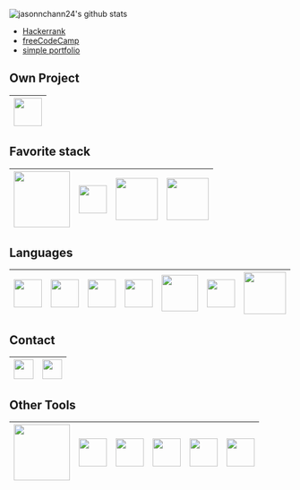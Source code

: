 ![jasonnchann24's github stats](https://github-readme-stats.vercel.app/api?username=jasonnchann24&count_private=true&show_icons=true&theme=shades-of-purple)

- [Hackerrank](https://www.hackerrank.com/jasonnchann24)
- [freeCodeCamp](https://www.freecodecamp.org/jasonnchann24)
- [simple portfolio](https://jasonnchann24.github.io/personal-portfolio/)

## Own Project
| [<img src="https://github.com/jasonnchann24/kodektif/raw/dev/static/logo/logo_kodektif_bg.svg" width="50">](https://github.com/jasonnchann24/kodektif) |
|---|

## Favorite stack 

| [<img src="https://laravel.com/img/logotype.min.svg" width="100">](https://laravel.com) |  [<img src="https://nuxtjs.org/logos/nuxt-emoji.png" width="50">](https://nuxtjs.org)  | [<img src="https://www.mysql.com/common/logos/logo-mysql-170x115.png" width="75">](https://mysql.com)  |  [<img src="https://encrypted-tbn0.gstatic.com/images?q=tbn:ANd9GcR_G29x864r6J4i-qapzdtRUXzV_BOl7kotWQ&usqp=CAU" width="75">](https://httpd.apache.org/)  |
|---|---|---|---|

## Languages
| [<img src="https://miro.medium.com/max/1204/0*bqWETSP5PP3LS3Tg." width="50">](https://en.wikipedia.org/wiki/Indonesian_language)    |  [<img src="https://upload.wikimedia.org/wikipedia/en/a/a4/Flag_of_the_United_States.svg" width="50">](https://en.wikipedia.org/wiki/English_language)  |   [<img src="https://upload.wikimedia.org/wikipedia/commons/thumb/9/99/Unofficial_JavaScript_logo_2.svg/768px-Unofficial_JavaScript_logo_2.svg.png" width="50">](https://en.wikipedia.org/wiki/JavaScript) | [<img src="https://upload.wikimedia.org/wikipedia/commons/thumb/c/c3/Python-logo-notext.svg/600px-Python-logo-notext.svg.png" width="50">](https://www.python.org/)   | [<img src="https://www.php.net//images/logos/new-php-logo.svg" width="65">](https://www.php.net/)  | [<img src="https://upload.wikimedia.org/wikipedia/commons/thumb/1/18/ISO_C%2B%2B_Logo.svg/64px-ISO_C%2B%2B_Logo.svg.png" width="50">](https://isocpp.org/)   | [<img src="https://c.mql5.com/i/community/logo_mql5-2.png" width="75">](https://mql5.com/)   |
|:-:|:-:|:-:|:-:|:-:|:-:|:-:|

## Contact
	
| [<img src="https://image.flaticon.com/icons/png/512/174/174857.png" width="35">](https://www.linkedin.com/in/nicholas-jason-44b828190/)  |  [<img src="https://image.flaticon.com/icons/svg/1384/1384063.svg" width="35">](https://instagram.com/jasonnchann24) |
|:-:|---|

## Other Tools
[<img src="https://www.nginx.com/wp-content/uploads/2018/08/NGINX-logo-rgb-large.png" width="100">](https://www.nginx.com/) | [<img src="https://vuejs.org/images/logo.png" width="50">](https://vuejs.org)  | [<img src="https://graphql.org/img/logo.svg" width="50">](https://graphql.org)  |   [<img src="https://cdn.iconscout.com/icon/free/png-512/django-1-282754.png" width="50">](https://djangoproject.com) | [<img src="https://www.docker.com/sites/default/files/d8/styles/role_icon/public/2019-07/Moby-logo.png?itok=sYH_JEaJ" width="50">](https://docker.com) | [<img src="https://avatars.githubusercontent.com/u/2918581?s=280&v=4" width="50">](https://getbootstrap.com)
|:-:|:-:|:-:|:-:|:-:|:--:|
